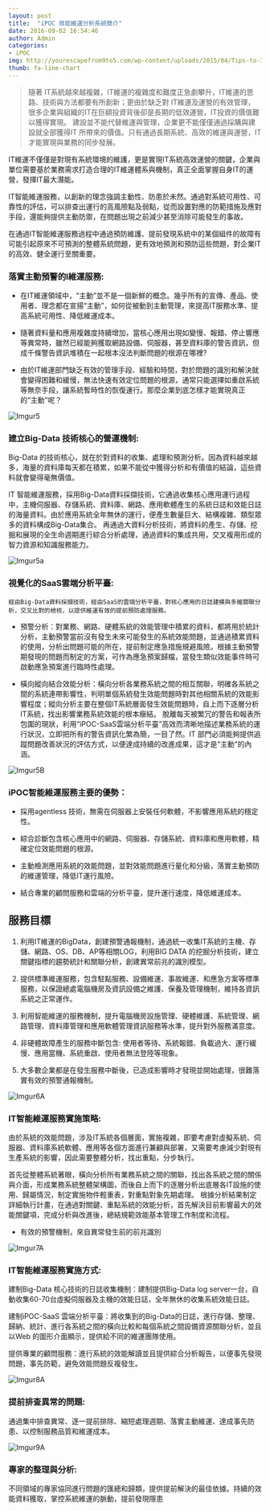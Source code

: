 ```yaml
---
layout: post
title:  "iPOC 效能維運分析系統簡介"
date: 2016-09-02 16:54:46
author: Admin
categories: 
- iPOC
img: http://yourescapefrom9to5.com/wp-content/uploads/2015/04/Tips-to-Improve-WordPress-Site-Performance.jpg
thumb: fa-line-chart
---
```

>隨著 IT系統越來越複雜，IT維運的複雜度和難度正急劇攀升，IT維運的思路、技術與方法都要有所創新；更由於缺乏對 IT維運及運營的有效管理，很多企業與組織的IT在巨額投資背後卻是長期的低效運營，IT投資的價值難以獲得實現。
建設並不能代替維運與管理，企業更不能僅僅通過採購與建設就全部獲得IT 所帶來的價值。只有通過長期系統、高效的維運與運營，IT才能實現與業務的同步發展。

IT維運不僅僅是對現有系統環境的維護，更是實現IT系統高效運營的關鍵，企業與單位需要基於業務需求打造合理的IT維運體系與機制，真正全面掌握自身IT的運營，發揮IT最大潛能。

IT智能維運服務，以創新的理念強調主動性、防患於未然。通過對系統可用性、可靠性的評估，可以排查出運行的高風險點及弱點，從而設置對應的防範措施及應對手段，還能夠提供主動防禦，在問題出現之前減少甚至消除可能發生的事故。

在通過IT智能維運服務過程中通過預防維護、提前發現系統中的某個組件的故障有可能引起原來不可預測的整體系統問題，更有效地預測和預防這些問題，對企業IT的高效、健全運行至關重要。

### 落實主動預警的I維運服務:

- 在IT維運領域中，“主動”並不是一個新鮮的概念。幾乎所有的宣傳、產品、使用者、理念都在宣揚“主動”，如何從被動到主動管理，來提高IT服務水準、提高系統可用性、降低維運成本。

- 隨著資料量和應用複雜度持續增加，當核心應用出現如變慢、報錯、停止響應等異常時，雖然已經能夠獲取網路設備、伺服器，甚至資料庫的警告資訊，但成千條警告資訊堆積在一起根本沒法判斷問題的根源在哪裡?

- 由於IT維運部門缺乏有效的管理手段、經驗和時間，對於問題的識別和解決就會變得困難和緩慢，無法快速有效定位問題的根源，通常只能選擇如重啟系統等無奈手段，讓系統暫時性的恢復運行。那麼企業到底怎樣才能實現真正的“主動”呢？

![Imgur5](http://i.imgur.com/IH3k2Zt.png)

### 建立Big-Data 技術核心的營運機制:

Big-Data 的技術核心，就在於對資料的收集、處理和預測分析。因為資料越來越多，海量的資料庫每天都在積累，如果不能從中獲得分析和有價值的結論，這些資料就會變得毫無價值。

IT 智能維運服務，採用Big-Data資料採擷技術，它通過收集核心應用運行過程中，主機伺服器、存儲系統、資料庫、網路、應用軟體產生的系統日誌和效能日誌的海量資料。由於應用系統全年無休的運行，便產生數量巨大、結構複雜、類型眾多的資料構成Big-Data集合。
再通過大資料分析技術，將資料的產生、存儲、挖掘和展現的全生命週期進行綜合分析處理，通過資料的集成共用，交叉複用形成的智力資源和知識服務能力。

![Imgur5a](http://i.imgur.com/34HfW6A.png)

### 視覺化的SaaS雲端分析平臺:

```
經由Big-Data資料採擷技術，經由SaaS的雲端分析平臺，對核心應用的日誌建模與多維關聯分析，交叉比對的檢核，以提供維運有效的提前預防處理服務。

```
- 預警分析：對業務、網路、硬體系統的效能管理中積累的資料，都將用於統計分析，主動預警當前沒有發生未來可能發生的系統效能問題，並通過積累資料的使用，分析出問題可能的所在，提前制定應急措施規避風險。根據主動預警期發現的問題而制定的方案，可作為應急預案歸檔，當發生類似效能事件時可啟動應急預案進行臨時性處理。

- 橫向縱向結合效能分析：橫向分析各業務系統之間的相互關聯，明確各系統之間的系統連帶影響性，判明單個系統發生效能問題時對其他相關系統的效能影響程度；縱向分析主要在整個IT系統層面發生效能問題時，自上而下逐層分析IT系統，找出影響業務系統效能的根本癥結。
脫離每天被繁冗的警告和報表所包圍的現狀，利用“iPOC-SaaS雲端分析平臺”高效而清晰地描述業務系統的運行狀況，立即把所有的警告資訊化繁為簡，一目了然。IT 部門必須能夠提供追蹤問題改善狀況的評估方式，以便達成持續的改進成果，這才是“主動”的內涵。

![Imgur5B](http://i.imgur.com/33fMfhX.png)

### iPOC智能維運服務主要的優勢：

- 採用agentless 技術，無需在伺服器上安裝任何軟體，不影響應用系統的穩定性。

- 綜合診斷包含核心應用中的網路、伺服器、存儲系統、資料庫和應用軟體，精確定位效能問題的根源。

- 主動檢測應用系統的效能問題，並對效能問題進行量化和分級，落實主動預防的維運管理，降低IT運行風險。

- 結合專業的顧問服務和雲端的分析平臺，提升運行速度，降低維運成本。

## 服務目標

1. 利用IT維運的BigData，創建預警通報機制，通過統一收集IT系統的主機、存儲、網路、OS、DB、AP等相關LOG，利用BIG DATA 的挖掘分析技術，建立關鍵指標的趨勢統計和關聯分析，創建異常前兆的識別模型。

1. 提供標準維運服務，包含駐點服務、設備維運、事故維運、和應急方案等標準服務，以保證總處電腦機房及資訊設備之維護、保養及管理機制，維持各資訊系統之正常運作。

1. 利用智能維運的服務機制，提升電腦機房設施管理、硬體維護、系統管理、網路管理、資料庫管理和應用軟體管理資訊服務等水準，提升對外服務滿意度。

1. 非硬體故障產生的服務中斷包含: 使用者等待、系統報錯、負載過大、運行緩慢、應用當機、系統重啟、使用者無法登陸等現象。

1. 大多數企業都是在發生服務中斷後，已造成影響時才發現並開始處理，很難落實有效的預警通報機制。

![Imgur6A](http://i.imgur.com/HzUHCNx.png)

### IT智能維運服務實施策略:

由於系統的效能問題，涉及IT系統各個層面，實施複雜，即要考慮對虛擬系統、伺服器、資料庫系統軟體、應用等各個方面進行兼顧與部署，又需要考慮減少對現有生產系統的影響，因此需要整體分析，找出重點，分步執行。

首先從整體系統著眼，橫向分析所有業務系統之間的關聯，找出各系統之間的關係與介面，形成業務系統整體架構圖，而後自上而下的逐層分析出底層各IT設施的使用、歸屬情況，制定實施物件輕重表，對重點對象先期處理。
根據分析結果制定詳細執行計畫，在通過對關鍵、重點系統的效能分析，首先解決目前影響最大的效能關鍵項，完成分析與改進後，總結規範效能基本管理工作制度和流程。

- 有效的預警機制，來自異常發生前的前兆識別

![Imgur7A](http://i.imgur.com/IQZDeh3.png)


### IT智能維運服務實施方式:

建制Big-Data 核心技術的日誌收集機制：建制提供Big-Data log server一台，自動收集60-70台虛擬伺服器及主機的效能日誌，全年無休的收集系統效能日誌。

建制iPOC-SaaS 雲端分析平臺：將收集到的Big-Data的日誌，進行存儲、整理、歸納、統計、進行各系統之間的橫向比較和每個系統之間設備資源關聯分析，並且以Web 的圖形介面顯示，提供給不同的維運團隊使用。

提供專業的顧問服務：進行系統的效能解讀並且提供綜合分析報告，以便事先發現問題，事先防範，避免效能問題反複發生。

![Imgur8A](http://i.imgur.com/QT4Yh6c.png)

### 提前排查異常的問題:

通過集中排查異常、逐一提前排除、縮短處理週期、落實主動維運、達成事先防患、以控制服務品質和維運成本。

![Imgur9A](http://i.imgur.com/fM0xOjy.png)

### 專家的整理與分析:

不同領域的專家協同進行問題的匯總和歸類，提供提前解決的最佳依據。持續的效能資料獲取，掌控系統維運的脈動，提前發現隱患


